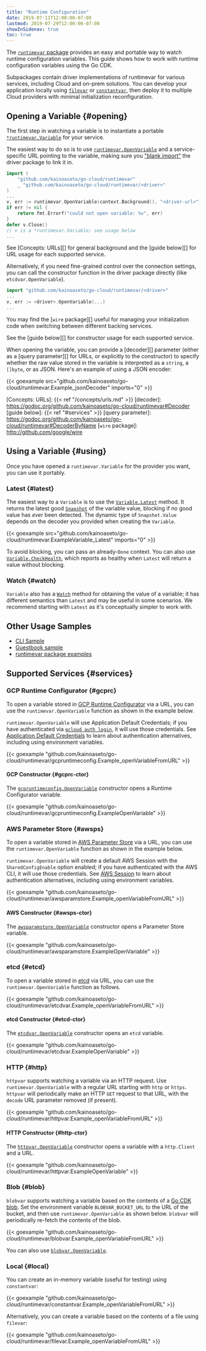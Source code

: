 ```yaml
---
title: "Runtime Configuration"
date: 2019-07-11T12:00:00-07:00
lastmod: 2019-07-29T12:00:00-07:00
showInSidenav: true
toc: true
---
```


The [`runtimevar` package][] provides an easy and portable way to watch runtime
configuration variables. This guide shows how to work with runtime configuration
variables using the Go CDK.

<!--more-->

Subpackages contain driver implementations of runtimevar for various services,
including Cloud and on-prem solutions. You can develop your application locally
using [`filevar`][] or [`constantvar`][], then deploy it to multiple Cloud
providers with minimal initialization reconfiguration.

[`runtimevar` package]: https://godoc.org/github.com/kainoaseto/go-cloud/runtimevar
[`filevar`]: https://godoc.org/github.com/kainoaseto/go-cloud/runtimevar/filevar
[`constantvar`]: https://godoc.org/github.com/kainoaseto/go-cloud/runtimevar/constantvar

## Opening a Variable {#opening}

The first step in watching a variable is to instantiate a portable
[`*runtimevar.Variable`][] for your service.

The easiest way to do so is to use [`runtimevar.OpenVariable`][] and a service-specific URL pointing
to the variable, making sure you ["blank import"][] the driver package to link
it in.

```go
import (
	"github.com/kainoaseto/go-cloud/runtimevar"
	_ "github.com/kainoaseto/go-cloud/runtimevar/<driver>"
)
...
v, err := runtimevar.OpenVariable(context.Background(), "<driver-url>")
if err != nil {
    return fmt.Errorf("could not open variable: %v", err)
}
defer v.Close()
// v is a *runtimevar.Variable; see usage below
...
```

See [Concepts: URLs][] for general background and the [guide below][]
for URL usage for each supported service.

Alternatively, if you need fine-grained control
over the connection settings, you can call the constructor function in the
driver package directly (like `etcdvar.OpenVariable`).

```go
import "github.com/kainoaseto/go-cloud/runtimevar/<driver>"
...
v, err := <driver>.OpenVariable(...)
...
```

You may find the [`wire` package][] useful for managing your initialization code
when switching between different backing services.

See the [guide below][] for constructor usage for each supported service.

When opening the variable, you can provide a [decoder][] parameter (either as a
[query parameter][] for URLs, or explicitly to the constructor) to specify
whether the raw value stored in the variable is interpreted as a `string`, a
`[]byte`, or as JSON. Here's an example of using a JSON encoder:

{{< goexample src="github.com/kainoaseto/go-cloud/runtimevar.Example_jsonDecoder" imports="0" >}}

[`*runtimevar.Variable`]: https://godoc.org/github.com/kainoaseto/go-cloud/runtimevar#Variable
[`runtimevar.OpenVariable`]: https://godoc.org/github.com/kainoaseto/go-cloud/runtimevar#OpenVariable
["blank import"]: https://golang.org/doc/effective_go.html#blank_import
[Concepts: URLs]: {{< ref "/concepts/urls.md" >}}
[decoder]: https://godoc.org/github.com/kainoaseto/go-cloud/runtimevar#Decoder
[guide below]: {{< ref "#services" >}}
[query parameter]: https://godoc.org/github.com/kainoaseto/go-cloud/runtimevar#DecoderByName
[`wire` package]: http://github.com/google/wire

## Using a Variable {#using}

Once you have opened a `runtimevar.Variable` for the provider you want, you can
use it portably.

### Latest {#latest}

The easiest way to a `Variable` is to use the [`Variable.Latest`][] method. It
returns the latest good [`Snapshot`][] of the variable value, blocking if no
good value has *ever* been detected. The dynamic type of `Snapshot.Value`
depends on the decoder you provided when creating the `Variable`.

{{< goexample src="github.com/kainoaseto/go-cloud/runtimevar.ExampleVariable_Latest" imports="0" >}}

To avoid blocking, you can pass an already-`Done` context. You can also use
[`Variable.CheckHealth`][], which reports as healthy when `Latest` will
return a value without blocking.

[`Variable.Latest`]: https://godoc.org/github.com/kainoaseto/go-cloud/runtimevar#Variable.Latest
[`Variable.CheckHealth`]: https://godoc.org/github.com/kainoaseto/go-cloud/runtimevar#Variable.CheckHealth
[`Snapshot`]: https://godoc.org/github.com/kainoaseto/go-cloud/runtimevar#Snapshot

### Watch {#watch}

`Variable` also has a [`Watch`][] method for obtaining the value of a variable;
it has different semantics than `Latest` and may be useful in some scenarios. We
recommend starting with `Latest` as it's conceptually simpler to work with.

[`Watch`]: https://godoc.org/github.com/kainoaseto/go-cloud/runtimevar#Variable.Watch

## Other Usage Samples

* [CLI Sample](https://github.com/google/go-cloud/tree/master/samples/gocdk-runtimevar)
* [Guestbook sample](https://github.com/kainoaseto/go-cloud/tutorials/guestbook/)
* [runtimevar package examples](https://godoc.org/github.com/kainoaseto/go-cloud/runtimevar#pkg-examples)

## Supported Services {#services}

### GCP Runtime Configurator {#gcprc}

To open a variable stored in [GCP Runtime Configurator][] via a URL, you can use
the `runtimevar.OpenVariable` function as shown in the example below.

[GCP Runtime Configurator]: https://cloud.google.com/deployment-manager/runtime-configurator/

`runtimevar.OpenVariable` will use Application Default Credentials; if you have
authenticated via [`gcloud auth login`][], it will use those credentials. See
[Application Default Credentials][GCP creds] to learn about authentication
alternatives, including using environment variables.

[GCP creds]: https://cloud.google.com/docs/authentication/production
[`gcloud auth login`]: https://cloud.google.com/sdk/gcloud/reference/auth/login

{{< goexample
"github.com/kainoaseto/go-cloud/runtimevar/gcpruntimeconfig.Example_openVariableFromURL" >}}

#### GCP Constructor {#gcprc-ctor}

The [`gcpruntimeconfig.OpenVariable`][] constructor opens a Runtime Configurator
variable.

{{< goexample "github.com/kainoaseto/go-cloud/runtimevar/gcpruntimeconfig.ExampleOpenVariable" >}}

[`gcpruntimeconfig.OpenVariable`]: https://godoc.org/github.com/kainoaseto/go-cloud/runtimevar/gcpruntimeconfig#OpenVariable

### AWS Parameter Store {#awsps}

To open a variable stored in [AWS Parameter Store][] via a URL, you can use the
`runtimevar.OpenVariable` function as shown in the example below.

[AWS Parameter Store]:
https://docs.aws.amazon.com/systems-manager/latest/userguide/systems-manager-parameter-store.html

`runtimevar.OpenVariable` will create a default AWS Session with the
`SharedConfigEnable` option enabled; if you have authenticated with the AWS CLI,
it will use those credentials. See [AWS Session][] to learn about authentication
alternatives, including using environment variables.

[AWS Session]: https://docs.aws.amazon.com/sdk-for-go/api/aws/session/

{{< goexample
"github.com/kainoaseto/go-cloud/runtimevar/awsparamstore.Example_openVariableFromURL" >}}

#### AWS Constructor {#awsps-ctor}

The [`awsparamstore.OpenVariable`][] constructor opens a Parameter Store
variable.

{{< goexample "github.com/kainoaseto/go-cloud/runtimevar/awsparamstore.ExampleOpenVariable" >}}

[`awsparamstore.OpenVariable`]:
https://godoc.org/github.com/kainoaseto/go-cloud/runtimevar/awsparamstore#OpenVariable

### etcd {#etcd}

To open a variable stored in [etcd][] via URL, you can use the
`runtimevar.OpenVariable` function as follows.

{{< goexample "github.com/kainoaseto/go-cloud/runtimevar/etcdvar.Example_openVariableFromURL" >}}

[etcd]: https://etcd.io/

#### etcd Constructor {#etcd-ctor}

The [`etcdvar.OpenVariable`][] constructor opens an `etcd` variable.

[`etcdvar.OpenVariable`]:
https://godoc.org/github.com/kainoaseto/go-cloud/runtimevar/etcdvar#OpenVariable

{{< goexample "github.com/kainoaseto/go-cloud/runtimevar/etcdvar.ExampleOpenVariable" >}}

### HTTP {#http}

`httpvar` supports watching a variable via an HTTP request. Use
`runtimevar.OpenVariable` with a regular URL starting with `http` or `https`.
`httpvar` will periodically make an HTTP `GET` request to that URL, with the
`decode` URL parameter removed (if present).

{{< goexample "github.com/kainoaseto/go-cloud/runtimevar/httpvar.Example_openVariableFromURL" >}}

#### HTTP Constructor {#http-ctor}

The [`httpvar.OpenVariable`][] constructor opens a variable with a `http.Client`
and a URL.

{{< goexample "github.com/kainoaseto/go-cloud/runtimevar/httpvar.ExampleOpenVariable" >}}

[`httpvar.OpenVariable`]: https://godoc.org/github.com/kainoaseto/go-cloud/runtimevar/httpvar#OpenVariable

### Blob {#blob}

`blobvar` supports watching a variable based on the contents of a
[Go CDK blob][]. Set the environment variable `BLOBVAR_BUCKET_URL` to the URL
of the bucket, and then use `runtimevar.OpenVariable` as shown below.
`blobvar` will periodically re-fetch the contents of the blob.

{{< goexample "github.com/kainoaseto/go-cloud/runtimevar/blobvar.Example_openVariableFromURL" >}}

[Go CDK blob]: https://github.com/kainoaseto/go-cloud/howto/blob/

You can also use [`blobvar.OpenVariable`][].

[`blobvar.OpenVariable`]: https://godoc.org/github.com/kainoaseto/go-cloud/runtimevar/blobvar#OpenVariable

### Local {#local}

You can create an in-memory variable (useful for testing) using `constantvar`:

{{< goexample "github.com/kainoaseto/go-cloud/runtimevar/constantvar.Example_openVariableFromURL" >}}

Alternatively, you can create a variable based on the contents of a file using
`filevar`:

{{< goexample "github.com/kainoaseto/go-cloud/runtimevar/filevar.Example_openVariableFromURL" >}}
